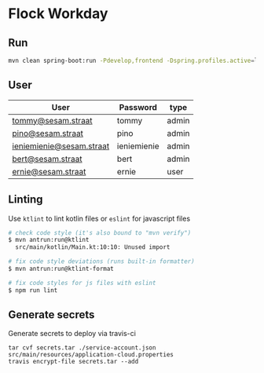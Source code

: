 # Flock Workday

## Run

```bash
mvn clean spring-boot:run -Pdevelop,frontend -Dspring.profiles.active=local
```

## User

| User                     | Password    | type  |
| ------------------------ | ----------- | ----- |
| tommy@sesam.straat       | tommy       | admin |
| pino@sesam.straat        | pino        | admin |
| ieniemienie@sesam.straat | ieniemienie | admin |
| bert@sesam.straat        | bert        | admin |
| ernie@sesam.straat       | ernie       | user  |

## Linting

Use `ktlint` to lint kotlin files or `eslint` for javascript files

```bash
# check code style (it's also bound to "mvn verify")
$ mvn antrun:run@ktlint
  src/main/kotlin/Main.kt:10:10: Unused import

# fix code style deviations (runs built-in formatter)
$ mvn antrun:run@ktlint-format

# fix code styles for js files with eslint
$ npm run lint
```

## Generate secrets

Generate secrets to deploy via travis-ci

```
tar cvf secrets.tar ./service-account.json src/main/resources/application-cloud.properties
travis encrypt-file secrets.tar --add
```
